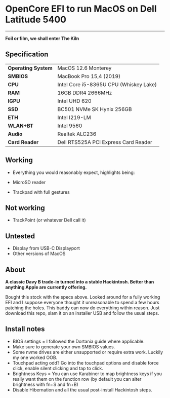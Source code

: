 # OpenCore EFI to run MacOS on Dell Latitude 5400 

---


**Foil or film, we shall enter The Kiln**


## Specification

| | |
|-|-|
|**Operating System**| MacOS 12.6 Monterey
|**SMBIOS**| MacBook Pro 15,4 (2019)
|**CPU**|Intel Core i5-8365U CPU (Whiskey Lake)|
|**RAM**|16GB DDR4 2666MHz|
|**IGPU**|Intel UHD 620|
|**SSD**|BC501 NVMe SK Hynix 256GB|
|**ETH**|Intel I219-LM|
|**WLAN+BT**|Intel 9560|
|**Audio**|Realtek ALC236|
|**Card Reader**|Dell RTS525A PCI Express Card Reader|


## Working

- Everything you would reasonably expect, highlights being:

- MicroSD reader
- Trackpad with full gestures

## Not working

- TrackPoint (or whatever Dell call it)

## Untested

- Display from USB-C Displayport
- Other versions of MacOS

## About

**A classic Davy B trade-in turned into a stable Hackintosh. Better than anything Apple are currently offering.**

Bought this stock with the specs above. Looked around for a fully working EFI and I suppose everyone thought it unreasonable to spend a few hours patching the holes. This baddy can now do everything within reason. Just download this repo, slam it on an installer USB and follow the usual steps. 

## Install notes

- BIOS settings = I followed the Dortania guide where applicable. 
- Make sure to generate your own SMBIOS values.
- Some nvme drives are either unsupported or require extra work. Luckily my one worked OOB.
- Touchpad acting odd? Go into the touchpad options and disable force click, enable silent clicking and tap to click.
- Brightness Keys = You can use Karabiner to map brightness keys if you really want them on the function row (by default you can alter brightness with fn+S and fn+B)
- Disable Hibernation and all the usual post-install Hackintosh steps.


